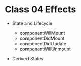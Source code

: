 # Class 04 Effects

- State and Lifecycle

  - componentWillMount
  - componentDidMount
  - componentDidUpdate
  - componentWillUnmount

- Derived States

